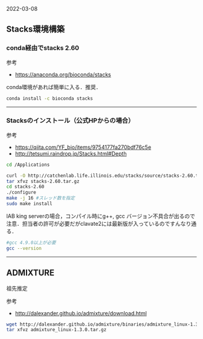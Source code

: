2022-03-08
## Stacks環境構築


### conda経由でstacks 2.60

参考

- https://anaconda.org/bioconda/stacks

conda環境があれば簡単に入る．推奨．

```sh
conda install -c bioconda stacks

```

---
### Stacksのインストール（公式HPからの場合）

参考

- https://qiita.com/YF_bio/items/9754177fa270bdf76c5e
- http://tetsumi.raindrop.jp/Stacks.html#Depth

```sh
cd /Applications

curl -O http://catchenlab.life.illinois.edu/stacks/source/stacks-2.60.tar.gz
tar xfvz stacks-2.60.tar.gz　
cd stacks-2.60
./configure
make -j 16 #スレッド数を指定
sudo make install
```

IAB king serverの場合，コンパイル時にg++, gcc バージョン不具合が出るので注意．担当者の許可が必要だがclavate2には最新版が入っているのですんなり通る．

```sh
#gcc 4.9.0以上が必要
gcc --version
```
---
## ADMIXTURE

祖先推定

参考
- http://dalexander.github.io/admixture/download.html

```sh
wget http://dalexander.github.io/admixture/binaries/admixture_linux-1.3.0.tar.gz
tar xfvz admixture_linux-1.3.0.tar.gz
```



